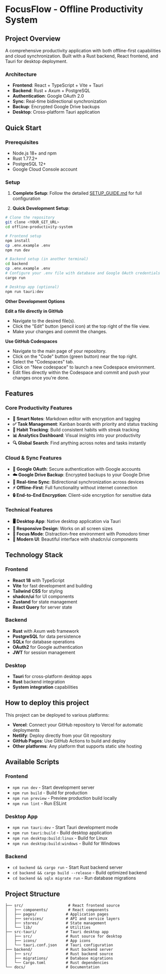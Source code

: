 # FocusFlow - Offline Productivity System

## Project Overview

A comprehensive productivity application with both offline-first capabilities and cloud synchronization. Built with a Rust backend, React frontend, and Tauri for desktop deployment.

### Architecture

- **Frontend**: React + TypeScript + Vite + Tauri
- **Backend**: Rust + Axum + PostgreSQL
- **Authentication**: Google OAuth 2.0
- **Sync**: Real-time bidirectional synchronization
- **Backup**: Encrypted Google Drive backups
- **Desktop**: Cross-platform Tauri application

## Quick Start

### Prerequisites

- Node.js 18+ and npm
- Rust 1.77.2+
- PostgreSQL 12+
- Google Cloud Console account

### Setup

1. **Complete Setup**: Follow the detailed [SETUP_GUIDE.md](./SETUP_GUIDE.md) for full configuration

2. **Quick Development Setup**:

```sh
# Clone the repository
git clone <YOUR_GIT_URL>
cd offline-productivity-system

# Frontend setup
npm install
cp .env.example .env
npm run dev

# Backend setup (in another terminal)
cd backend
cp .env.example .env
# Configure your .env file with database and Google OAuth credentials
cargo run

# Desktop app (optional)
npm run tauri:dev
```

**Other Development Options**

**Edit a file directly in GitHub**

- Navigate to the desired file(s).
- Click the "Edit" button (pencil icon) at the top right of the file view.
- Make your changes and commit the changes.

**Use GitHub Codespaces**

- Navigate to the main page of your repository.
- Click on the "Code" button (green button) near the top right.
- Select the "Codespaces" tab.
- Click on "New codespace" to launch a new Codespace environment.
- Edit files directly within the Codespace and commit and push your changes once you're done.

## Features

### Core Productivity Features
- **📝 Smart Notes**: Markdown editor with encryption and tagging
- **✅ Task Management**: Kanban boards with priority and status tracking
- **🎯 Habit Tracking**: Build consistent habits with streak tracking
- **📊 Analytics Dashboard**: Visual insights into your productivity
- **🔍 Global Search**: Find anything across notes and tasks instantly

### Cloud & Sync Features
- **🔐 Google OAuth**: Secure authentication with Google accounts
- **☁️ Google Drive Backup**: Encrypted backups to your Google Drive
- **🔄 Real-time Sync**: Bidirectional synchronization across devices
- **⚡ Offline-First**: Full functionality without internet connection
- **🔒 End-to-End Encryption**: Client-side encryption for sensitive data

### Technical Features
- **🖥️ Desktop App**: Native desktop application via Tauri
- **📱 Responsive Design**: Works on all screen sizes
- **🌙 Focus Mode**: Distraction-free environment with Pomodoro timer
- **🎨 Modern UI**: Beautiful interface with shadcn/ui components

## Technology Stack

### Frontend
- **React 18** with TypeScript
- **Vite** for fast development and building
- **Tailwind CSS** for styling
- **shadcn/ui** for UI components
- **Zustand** for state management
- **React Query** for server state

### Backend
- **Rust** with Axum web framework
- **PostgreSQL** for data persistence
- **SQLx** for database operations
- **OAuth2** for Google authentication
- **JWT** for session management

### Desktop
- **Tauri** for cross-platform desktop apps
- **Rust** backend integration
- **System integration** capabilities

## How to deploy this project

This project can be deployed to various platforms:

- **Vercel**: Connect your GitHub repository to Vercel for automatic deployments
- **Netlify**: Deploy directly from your Git repository
- **GitHub Pages**: Use GitHub Actions to build and deploy
- **Other platforms**: Any platform that supports static site hosting

## Available Scripts

### Frontend
- `npm run dev` - Start development server
- `npm run build` - Build for production
- `npm run preview` - Preview production build locally
- `npm run lint` - Run ESLint

### Desktop App
- `npm run tauri:dev` - Start Tauri development mode
- `npm run tauri:build` - Build desktop application
- `npm run desktop:build:linux` - Build for Linux
- `npm run desktop:build:windows` - Build for Windows

### Backend
- `cd backend && cargo run` - Start Rust backend server
- `cd backend && cargo build --release` - Build optimized backend
- `cd backend && sqlx migrate run` - Run database migrations

## Project Structure

```
├── src/                    # React frontend source
│   ├── components/         # React components
│   ├── pages/             # Application pages
│   ├── services/          # API and service layers
│   ├── stores/            # State management
│   └── lib/               # Utilities
├── src-tauri/             # Tauri desktop app
│   ├── src/               # Rust source for desktop
│   ├── icons/             # App icons
│   └── tauri.conf.json    # Tauri configuration
├── backend/               # Rust backend server
│   ├── src/               # Rust backend source
│   ├── migrations/        # Database migrations
│   └── Cargo.toml         # Rust dependencies
└── docs/                  # Documentation
```



